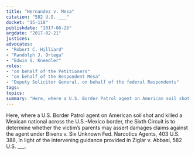 ```yaml
---
title: "Hernandez v. Mesa"
citation: "582 U.S. ___"
docket: "15-118"
publishdate: "2017-06-26"
argdate: "2017-02-21"
justices:
advocates:
- "Robert C. Hilliard"
- "Randolph J. Ortega"
- "Edwin S. Kneedler"
roles:
- "on behalf of the Petitioners"
- "on behalf of the Respondent Mesa"
- "Deputy Solicitor General, on behalf of the federal Respondents"
tags:
topics:
summary: "Here, where a U.S. Border Patrol agent on American soil shot and killed a Mexican national across the U.S.-Mexico border, the Sixth Circuit is to determine whether the victim’s parents may assert damages claims against the agent under Bivens v. Six Unknown Fed. Narcotics Agents, 403 U.S. 388, in light of the intervening guidance provided in Ziglar v. Abbasi, 582 U.S. ___."
---
```

Here, where a U.S. Border Patrol agent on American soil shot and killed a Mexican national across the U.S.-Mexico border, the Sixth Circuit is to determine whether the victim’s parents may assert damages claims against the agent under Bivens v. Six Unknown Fed. Narcotics Agents, 403 U.S. 388, in light of the intervening guidance provided in Ziglar v. Abbasi, 582 U.S. ___.

